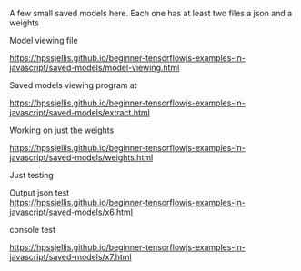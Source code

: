 A few small saved models here. Each one has at least two files a json and a weights


Model viewing file

https://hpssjellis.github.io/beginner-tensorflowjs-examples-in-javascript/saved-models/model-viewing.html



Saved models viewing program at 

https://hpssjellis.github.io/beginner-tensorflowjs-examples-in-javascript/saved-models/extract.html


Working on just the weights 

https://hpssjellis.github.io/beginner-tensorflowjs-examples-in-javascript/saved-models/weights.html

Just testing   




Output json test  
https://hpssjellis.github.io/beginner-tensorflowjs-examples-in-javascript/saved-models/x6.html


console test

https://hpssjellis.github.io/beginner-tensorflowjs-examples-in-javascript/saved-models/x7.html



